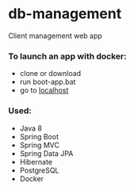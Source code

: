 # db-management

Client management web app

### To launch an app with docker:
* clone or download
* run boot-app.bat
* go to [localhost](http://localhost:8080/)

### Used:
* Java 8
* Spring Boot
* Spring MVC
* Spring Data JPA
* Hibernate
* PostgreSQL
* Docker

